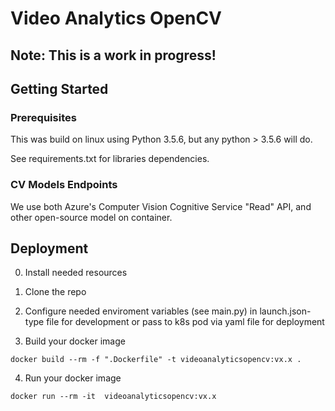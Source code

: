 # Video Analytics OpenCV


## Note: This is a work in progress!

## Getting Started

### Prerequisites
This was build on linux using Python 3.5.6, but any python > 3.5.6 will do.

See requirements.txt for libraries dependencies.

### CV Models Endpoints
We use both Azure's Computer Vision Cognitive Service "Read" API, and other open-source model on container.

## Deployment

0. Install needed resources

1. Clone the repo

2. Configure needed enviroment variables (see main.py) in launch.json-type file for development or pass to k8s pod via yaml file for deployment

3. Build your docker image 

```
docker build --rm -f ".Dockerfile" -t videoanalyticsopencv:vx.x .
```

4. Run your docker image
```
docker run --rm -it  videoanalyticsopencv:vx.x
```
